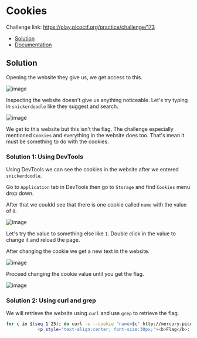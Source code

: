 # Cookies
Challenge link: https://play.picoctf.org/practice/challenge/173
- [Solution](#solution)
- [Documentation](#documentation)
## Solution
Opening the website they give us, we get access to this. 

![image](https://github.com/user-attachments/assets/3271d39b-e729-4f07-ba3a-415431c1a473)

Inspecting the website doesn't give us anything noticeable. Let's try typing in `snickerdoodle` like they suggest and search.

![image](https://github.com/user-attachments/assets/c25ee3be-b542-4274-bd9b-9c31051c75e5)

We get to this website but this isn't the flag. The challenge especially mentioned `Cookies` and everything in the website does too. That's mean it must be something to do with the cookies.

### Solution 1: Using DevTools
Using DevTools we can see the cookies in the website after we entered `snickerdoodle`.

Go to `Application` tab in DevTools then go to `Storage` and find `Cookies` menu drop down. 

After that we couldd see that there is one cookie called `name` with the value of `0`.

![image](https://github.com/user-attachments/assets/46b59ea3-dc8b-4259-9b65-be4049ce17dd)

Let's try the value to something else like `1`. Double click in the value to change it and reload the page. 

After changing the cookie we get a new text in the website.

![image](https://github.com/user-attachments/assets/b2c5b96b-46b7-42d2-a420-6e150805be98)

Proceed changing the cookie value until you get the flag.

![image](https://github.com/user-attachments/assets/ea64770e-95f0-4447-abfc-0b87140cd534)

### Solution 2: Using curl and grep
We will retrieve the website using `curl` and use `grep` to retrieve the flag.
```bash
for c in $(seq 1 25); do curl -s --cookie "name=$c" http://mercury.picoctf.net:27177/check | grep picoCTF ; done
            <p style="text-align:center; font-size:30px;"><b>Flag</b>: <code>picoCTF{3v3ry1_<REDACTED>}</code></p>
```
